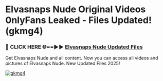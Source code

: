 # Elvasnaps Nude Original Videos 0nlyFans Leaked - Files Updated! (gkmg4)

<h3>🔴 CLICK HERE 🌐==►► <a href="https://tinyurl.com/yc6ubb5a" rel="nofollow">Elvasnaps Nude Updated Files</a></h3>

Get Elvasnaps Nude and all content. Now you can access all videos and pictures of Elvasnaps Nude. New Updated Files 2025!

[![gkmg4](https://i.imgur.com/7eu0CRL.gif)](https://tinyurl.com/yc6ubb5a)
